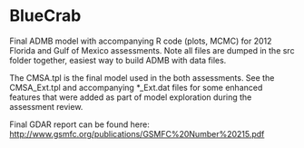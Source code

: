 # BlueCrab
Final ADMB model with accompanying R code (plots, MCMC) for 2012 Florida and Gulf of Mexico assessments. Note all files are dumped in the src folder together, easiest way to build ADMB with data files.

The CMSA.tpl is the final model used in the both assessments.  See the CMSA_Ext.tpl and accompanying *_Ext.dat files for some enhanced features that were added as part of model exploration during the assessment review.

Final GDAR report can be found here: http://www.gsmfc.org/publications/GSMFC%20Number%20215.pdf
